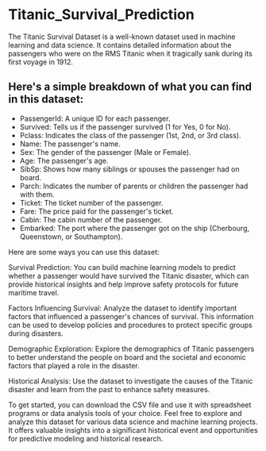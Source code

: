 # Titanic_Survival_Prediction

The Titanic Survival Dataset is a well-known dataset used in machine learning and data science. It contains detailed information about the passengers who were on the RMS Titanic when it tragically sank during its first voyage in 1912.

## Here's a simple breakdown of what you can find in this dataset:

- PassengerId: A unique ID for each passenger.
- Survived: Tells us if the passenger survived (1 for Yes, 0 for No).
- Pclass: Indicates the class of the passenger (1st, 2nd, or 3rd class).
- Name: The passenger's name.
- Sex: The gender of the passenger (Male or Female).
- Age: The passenger's age.
- SibSp: Shows how many siblings or spouses the passenger had on board.
- Parch: Indicates the number of parents or children the passenger had with them.
- Ticket: The ticket number of the passenger.
- Fare: The price paid for the passenger's ticket.
- Cabin: The cabin number of the passenger.
- Embarked: The port where the passenger got on the ship (Cherbourg, Queenstown, or Southampton).

Here are some ways you can use this dataset:

Survival Prediction: You can build machine learning models to predict whether a passenger would have survived the Titanic disaster, which can provide historical insights and help improve safety protocols for future maritime travel.

Factors Influencing Survival: Analyze the dataset to identify important factors that influenced a passenger's chances of survival. This information can be used to develop policies and procedures to protect specific groups during disasters.

Demographic Exploration: Explore the demographics of Titanic passengers to better understand the people on board and the societal and economic factors that played a role in the disaster.

Historical Analysis: Use the dataset to investigate the causes of the Titanic disaster and learn from the past to enhance safety measures.

To get started, you can download the CSV file and use it with spreadsheet programs or data analysis tools of your choice. Feel free to explore and analyze this dataset for various data science and machine learning projects. It offers valuable insights into a significant historical event and opportunities for predictive modeling and historical research.
